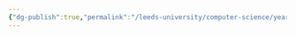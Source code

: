 ```yaml
---
{"dg-publish":true,"permalink":"/leeds-university/computer-science/year-2/networks/","tags":["Mandatory-Module"]}
---
```


